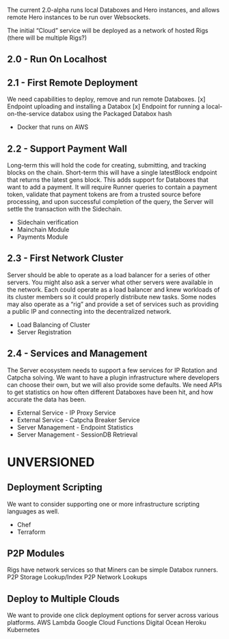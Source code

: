 The current 2.0-alpha runs local Databoxes and Hero instances, and allows remote Hero instances to be run over Websockets.

The initial “Cloud” service will be deployed as a network of hosted Rigs (there will be multiple Rigs?)

## 2.0 - Run On Localhost


## 2.1 - First Remote Deployment
We need capabilities to deploy, remove and run remote Databoxes.
[x] Endpoint uploading and installing a Databox
[x] Endpoint for running a local-on-the-service databox using the Packaged Databox hash
- Docker that runs on AWS

## 2.2 - Support Payment Wall
Long-term this will hold the code for creating, submitting, and tracking blocks on the chain. Short-term this will have a single latestBlock endpoint that returns the latest gens block. 
This adds support for Databoxes that want to add a payment. It will require Runner queries to contain a payment token, validate that payment tokens are from a trusted source before processing, and upon successful completion of the query, the Server will settle the transaction with the Sidechain.
- Sidechain verification
- Mainchain Module
- Payments Module

## 2.3 - First Network Cluster
Server should be able to operate as a load balancer for a series of other servers. You might also ask a server what other servers were available in the network. Each could operate as a load balancer and knew workloads of its cluster members so it could properly distribute new tasks. Some nodes may also operate as a “rig” and provide a set of services such as providing a public IP and connecting into the decentralized network.
- Load Balancing of Cluster
- Server Registration    

## 2.4 - Services and Management
The Server ecosystem needs to support a few services for IP Rotation and Catpcha solving. We want to have a plugin infrastructure where developers can choose their own, but we will also provide some defaults.
We need APIs to get statistics on how often different Databoxes have been hit, and how accurate the data has been.
- External Service - IP Proxy Service
- External Service - Catpcha Breaker Service
- Server Management - Endpoint Statistics
- Server Management - SessionDB Retrieval


# UNVERSIONED

## Deployment Scripting
We want to consider supporting one or more infrastructure scripting languages as well.
- Chef
- Terraform

## P2P Modules
Rigs have network services so that Miners can be simple Databox runners.
P2P Storage Lookup/Index
P2P Network Lookups

## Deploy to Multiple Clouds
We want to provide one click deployment options for server across various platforms.
AWS Lambda
Google Cloud Functions
Digital Ocean
Heroku
Kubernetes

